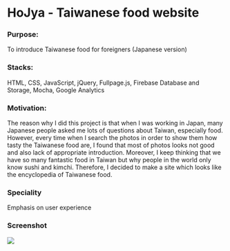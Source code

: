 # HoJya - Taiwanese food website


### Purpose: 
To introduce Taiwanese food for foreigners (Japanese version)

### Stacks: 
HTML, CSS, JavaScript, jQuery, Fullpage.js, Firebase Database and Storage, Mocha, Google Analytics

### Motivation:
The reason why I did this project is that when I was working in Japan, many Japanese people asked me lots of questions
about Taiwan, especially food.  However, every time when I search the photos in order to show them how tasty the Taiwanese
food are, I found that most of photos looks not good and also lack of appropriate introduction.  Moreover, I keep thinking
that we have so many fantastic food in Taiwan but why people in the world only know sushi and kimchi.
Therefore, I decided to make a site which looks like the encyclopedia of Taiwanese food.

### Speciality
Emphasis on user experience

### Screenshot
![](https://firebasestorage.googleapis.com/v0/b/hojya-taiwan-food.appspot.com/o/hojya.gif?alt=media&token=e72d06a8-a08c-428b-a563-9a802ffbc97f)
